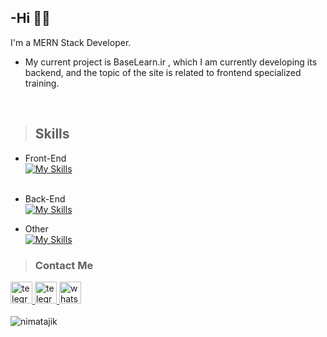 ## -Hi :man_technologist:

<p>
I'm a MERN Stack Developer.<br />

- My current project is BaseLearn.ir , which I am currently developing its backend, and the topic of the site is related to frontend specialized training.
</p>

<br/>

> <h2>Skills</h2>

- Front-End <br/>
[![My Skills](https://skillicons.dev/icons?i=html,css,js,bootstrap,react,next,redux,ts)](https://skillicons.dev)
<br/><br/>
- Back-End <br/>
[![My Skills](https://skillicons.dev/icons?i=nodejs,express,nestjs,mongo,mysql,prisma)](https://skillicons.dev)

- Other <br/>
[![My Skills](https://skillicons.dev/icons?i=git,github)](https://skillicons.dev)

> <h3>Contact Me</h3>

  <a href="https://www.linkedin.com/in/nima-tajik-6327701a8/" target="_blank">
    <img src="https://img.shields.io/static/v1?message=Linkedin&logo=linkedin&label=&color=2CA5E0&logoColor=white&labelColor=&style=for-the-badge" height="35" alt="telegram logo"  />
  </a>
  <a href="https://telegram.me/Unassuming_Dev" target="_blank">
    <img src="https://img.shields.io/static/v1?message=Telegram&logo=telegram&label=&color=2CA5E0&logoColor=white&labelColor=&style=for-the-badge" height="35" alt="telegram logo"  />
  </a>
  <a href="https://wa.me/+989190186083" target="_blank">
    <img src="https://img.shields.io/static/v1?message=Whatsapp&logo=whatsapp&label=&color=25D366&logoColor=white&labelColor=&style=for-the-badge" height="35" alt="whatsapp logo"  />
  </a>
<br/><br/>
<img src="https://github-profile-trophy.vercel.app/?username=nima404" alt="nimatajik" />
